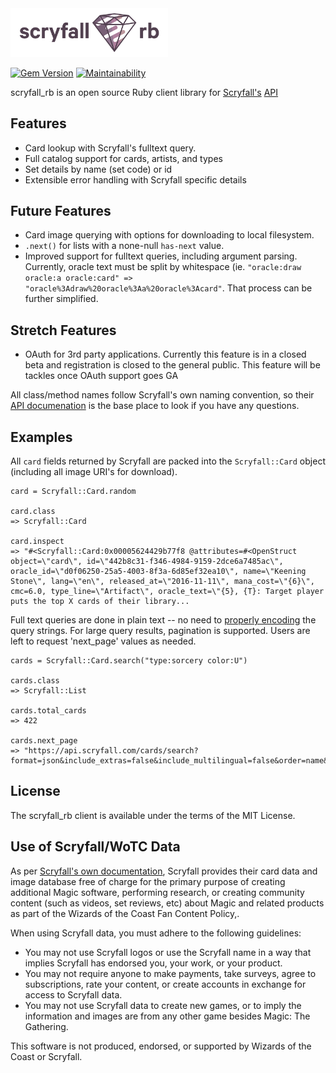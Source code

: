 <img alt="# scryfall_rb" src="./assets/scryfall_rb.png" width="50%">

[![Gem Version](https://badge.fury.io/rb/scryfall_rb.svg)](https://badge.fury.io/rb/scryfall_rb) [![Maintainability](https://api.codeclimate.com/v1/badges/b3baf506b036729b7c28/maintainability)](https://codeclimate.com/github/WalkerGriggs/scryfall_rb/maintainability)

scryfall_rb is an open source Ruby client library for [Scryfall's](https://scryfall.com/) [API](https://scryfall.com/docs/api) 

Features
--------

* Card lookup with Scryfall's fulltext query.
* Full catalog support for cards, artists, and types
* Set details by name (set code) or id
* Extensible error handling with Scryfall specific details

Future Features
---------------
* Card image querying with options for downloading to local filesystem.
* `.next()` for lists with a none-null `has-next` value.
* Improved support for fulltext queries, including argument parsing. Currently, oracle text must be split by whitespace (ie. `"oracle:draw oracle:a oracle:card" => "oracle%3Adraw%20oracle%3Aa%20oracle%3Acard"`. That process can be further simplified.

Stretch Features
----------------
* OAuth for 3rd party applications. Currently this feature is in a closed beta and registration is closed to the general public. This feature will be tackles once OAuth support goes GA

All class/method names follow Scryfall's own naming convention, so their [API documenation](https://scryfall.com/docs/api) is the base place to look if you have any questions.

Examples
--------

All `card` fields returned by Scryfall are packed into the `Scryfall::Card` object (including all image URI's for download).
```
card = Scryfall::Card.random

card.class
=> Scryfall::Card

card.inspect
=> "#<Scryfall::Card:0x00005624429b77f8 @attributes=#<OpenStruct object=\"card\", id=\"442b8c31-f346-4984-9159-2dce6a7485ac\", oracle_id=\"d0f06250-25a5-4003-8f3a-6d85ef32ea10\", name=\"Keening Stone\", lang=\"en\", released_at=\"2016-11-11\", mana_cost=\"{6}\", cmc=6.0, type_line=\"Artifact\", oracle_text=\"{5}, {T}: Target player puts the top X cards of their library...

```

Full text queries are done in plain text -- no need to [properly encoding](https://en.wikipedia.org/wiki/Percent-encoding) the query strings. For large query results, pagination is supported. Users are left to request 'next_page' values as needed.

```
cards = Scryfall::Card.search("type:sorcery color:U")

cards.class
=> Scryfall::List

cards.total_cards
=> 422

cards.next_page
=> "https://api.scryfall.com/cards/search?format=json&include_extras=false&include_multilingual=false&order=name&page=2&q=type%3Asorcery+color%3Au&unique=cards"
```


License
-------
The scryfall_rb client is available under the terms of the MIT License.

Use of Scryfall/WoTC Data
--------------------

As per [Scryfall's own documentation](https://scryfall.com/docs/api), Scryfall provides their card data and image database free of charge for the primary purpose of creating additional Magic software, performing research, or creating community content (such as videos, set reviews, etc) about Magic and related products as part of the Wizards of the Coast Fan Content Policy,.

When using Scryfall data, you must adhere to the following guidelines:

 * You may not use Scryfall logos or use the Scryfall name in a way that implies Scryfall has endorsed you, your work, or your product.
 * You may not require anyone to make payments, take surveys, agree to subscriptions, rate your content, or create accounts in exchange for access to Scryfall data.
 * You may not use Scryfall data to create new games, or to imply the information and images are from any other game besides Magic: The Gathering.
 
 This software is not produced, endorsed, or supported by Wizards of the Coast or Scryfall.
